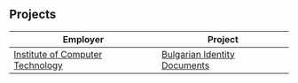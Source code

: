 ## Projects

|Employer|Project|
|--------|-------|
|[Institute of Computer Technology](ict/) |[Bulgarian Identity Documents](ict/bds.md)|

